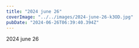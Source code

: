 ```yaml
---
title: "2024 june 26"
coverImage: "../../images/2024-june-26-k3OD.jpg"
pubDate: "2024-06-26T06:39:40.394Z"
---
```


2024 june 26
